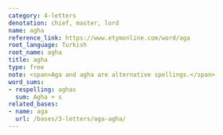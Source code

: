 ```yaml
---
category: 4-letters
denotation: chief, master, lord
name: agha
reference_link: https://www.etymonline.com/word/aga
root_language: Turkish
root_name: agha
title: agha
type: free
note: <span>Aga and agha are alternative spellings.</span>
word_sums:
- respelling: aghas
  sum: Agha + s
related_bases:
- name: aga
  url: /bases/3-letters/aga-agha/
---
```

